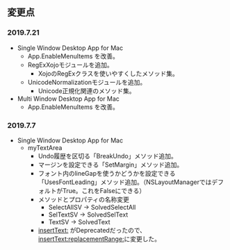 ## 変更点

### 2019.7.21
* Single Window Desktop App for Mac
    * App.EnableMenuItems を改善。
    * RegExXojoモジュールを追加。
        * XojoのRegExクラスを使いやすくしたメソッド集。
    * UnicodeNormalizationモジュールを追加。
        * Unicode正規化関連のメソッド集。
* Multi Window Desktop App for Mac
    * App.EnableMenuItems を改善。


### 2019.7.7
* Single Window Desktop App for Mac
    * myTextArea
        * Undo履歴を区切る「BreakUndo」メソッド追加。
        * マージンを設定できる「SetMargin」メソッド追加。
        * フォント内のlineGapを使うかどうかを設定できる「UsesFontLeading」メソッド追加。（NSLayoutManagerではデフォルトがTrue。これをFalseにできる）
        * メソッドとプロパティの名称変更
            * SelectAllSV → SolvedSelectAll
            * SelTextSV → SolvedSelText
            * TextSV → SolvedText
        * [insertText:](https://developer.apple.com/documentation/appkit/nstextview/1449174-inserttext?language=objc) がDeprecatedだったので、[insertText:replacementRange:](https://developer.apple.com/documentation/appkit/nstextinputclient/1438258-inserttext?language=objc)に変更した。